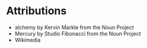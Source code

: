 # Attributions

- alchemy by Kervin Markle from the Noun Project
- Mercury by Studio Fibonacci from the Noun Project
- Wikimedia
